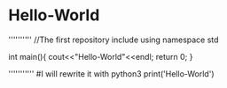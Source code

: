 # Hello-World
''''''''''
//The first repository
include<iostream>
using namespace std

int main(){
    cout<<"Hello-World"<<endl;
    return 0;
}

'''''''''''
#I will rewrite it with python3
print('Hello-World')
